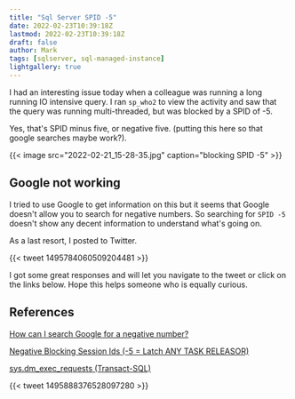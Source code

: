 ```yaml
---
title: "Sql Server SPID -5"
date: 2022-02-23T10:39:18Z
lastmod: 2022-02-23T10:39:18Z
draft: false
author: Mark
tags: [sqlserver, sql-managed-instance]
lightgallery: true
---
```

I had an interesting issue today when a colleague was running a long running IO intensive query. I ran `sp_who2` to view the activity and saw that the query was running multi-threaded, but was blocked by a SPID of -5.

Yes, that's SPID minus five, or negative five. (putting this here so that google searches maybe work?).

{{< image src="2022-02-21_15-28-35.jpg" caption="blocking SPID -5" >}}

## Google not working

I tried to use Google to get information on this but it seems that Google doesn't allow you to search for negative numbers. So searching for `SPID -5` doesn't show any decent information to understand what's going on.

As a last resort, I posted to Twitter.

{{< tweet 1495784060509204481 >}}

I got some great responses and will let you navigate to the tweet or click on the links below. Hope this helps someone who is equally curious.

## References

[How can I search Google for a negative number?](https://webapps.stackexchange.com/questions/50092/how-can-i-search-google-for-a-negative-number)

[Negative Blocking Session Ids (-5 = Latch ANY TASK RELEASOR)](https://bobsql.com/negative-blocking-session-ids-5-latch-any-task-releasor/)

[sys.dm_exec_requests (Transact-SQL)](https://docs.microsoft.com/en-us/sql/relational-databases/system-dynamic-management-views/sys-dm-exec-requests-transact-sql)



{{< tweet 1495888376528097280 >}}

